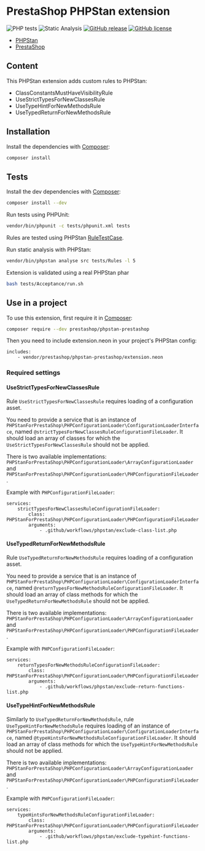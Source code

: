 # PrestaShop PHPStan extension

![PHP tests](https://github.com/prestashop/phpstan-prestashop/workflows/PHP%20tests/badge.svg)
![Static Analysis](https://github.com/PrestaShop/phpstan-prestashop/workflows/Static%20Analysis/badge.svg)
[![GitHub release](https://img.shields.io/github/v/release/prestashop/phpstan-prestashop)](https://github.com/PrestaShop/phpstan-prestashop)
[![GitHub license](https://img.shields.io/github/license/PrestaShop/phpstan-prestashop)](https://github.com/PrestaShop/phpstan-prestashop/LICENSE.md)

* [PHPStan](https://phpstan.org/)
* [PrestaShop](https://github.com/prestashop/prestashop)

## Content

This PHPStan extension adds custom rules to PHPStan:

- ClassConstantsMustHaveVisibilityRule
- UseStrictTypesForNewClassesRule
- UseTypeHintForNewMethodsRule
- UseTypedReturnForNewMethodsRule

## Installation

Install the dependencies with [Composer](https://getcomposer.org/):
```bash
composer install
```

## Tests

Install the dev dependencies with [Composer](https://getcomposer.org/):
```bash
composer install --dev
```

Run tests using PHPUnit:
```bash
vendor/bin/phpunit -c tests/phpunit.xml tests
```

Rules are tested using PHPStan [RuleTestCase](https://github.com/phpstan/phpstan-src/blob/master/src/Testing/RuleTestCase.php).

Run static analysis with PHPStan:
```bash
vendor/bin/phpstan analyse src tests/Rules -l 5
```

Extension is validated using a real PHPStan phar
```bash
bash tests/Acceptance/run.sh
```

## Use in a project

To use this extension, first require it in [Composer](https://getcomposer.org/):

```bash
composer require --dev prestashop/phpstan-prestashop
```

Then you need to include extension.neon in your project's PHPStan config:

```neon
includes:
    - vendor/prestashop/phpstan-prestashop/extension.neon
```

### Required settings

#### UseStrictTypesForNewClassesRule

Rule `UseStrictTypesForNewClassesRule` requires loading of a configuration asset.

You need to provide a service that is an instance of `PHPStanForPrestaShop\PHPConfigurationLoader\ConfigurationLoaderInterface`,
named `@strictTypesForNewClassesRuleConfigurationFileLoader`. It should load an array of classes for which
the `UseStrictTypesForNewClassesRule` should not be applied.

There is two available implementations: `PHPStanForPrestaShop\PHPConfigurationLoader\ArrayConfigurationLoader`
and `PHPStanForPrestaShop\PHPConfigurationLoader\PHPConfigurationFileLoader`.

Example with `PHPConfigurationFileLoader`:

```neon
services:
    strictTypesForNewClassesRuleConfigurationFileLoader:
        class: PHPStanForPrestaShop\PHPConfigurationLoader\PHPConfigurationFileLoader
        arguments:
            - .github/workflows/phpstan/exclude-class-list.php
```

#### UseTypedReturnForNewMethodsRule

Rule `UseTypedReturnForNewMethodsRule` requires loading of a configuration asset.

You need to provide a service that is an instance of `PHPStanForPrestaShop\PHPConfigurationLoader\ConfigurationLoaderInterface`,
named `@returnTypesForNewMethodsRuleConfigurationFileLoader`. It should load an array of class methods for which
the `UseTypedReturnForNewMethodsRule` should not be applied.

There is two available implementations: `PHPStanForPrestaShop\PHPConfigurationLoader\ArrayConfigurationLoader`
and `PHPStanForPrestaShop\PHPConfigurationLoader\PHPConfigurationFileLoader`.

Example with `PHPConfigurationFileLoader`:

```neon
services:
    returnTypesForNewMethodsRuleConfigurationFileLoader:
        class: PHPStanForPrestaShop\PHPConfigurationLoader\PHPConfigurationFileLoader
        arguments:
            - .github/workflows/phpstan/exclude-return-functions-list.php
```

#### UseTypeHintForNewMethodsRule

Similarly to `UseTypedReturnForNewMethodsRule`, rule `UseTypeHintForNewMethodsRule` requires loading of an instance of `PHPStanForPrestaShop\PHPConfigurationLoader\ConfigurationLoaderInterface`,
named `@typeHintsForNewMethodsRuleConfigurationFileLoader`. It should load an array of class methods for which
the `UseTypeHintForNewMethodsRule` should not be applied.

There is two available implementations: `PHPStanForPrestaShop\PHPConfigurationLoader\ArrayConfigurationLoader`
and `PHPStanForPrestaShop\PHPConfigurationLoader\PHPConfigurationFileLoader`.

Example with `PHPConfigurationFileLoader`:

```neon
services:
    typeHintsForNewMethodsRuleConfigurationFileLoader:
        class: PHPStanForPrestaShop\PHPConfigurationLoader\PHPConfigurationFileLoader
        arguments:
            - .github/workflows/phpstan/exclude-typehint-functions-list.php
```
